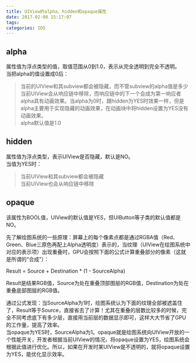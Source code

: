 ```yaml
---
title: UIView的alpha、hidden和opaque属性
date: 2017-02-08 15:17:07
tags:
categories: IOS
---
```


## alpha   

属性值为浮点类型的值，取值范围从0到1.0，表示从完全透明到完全不透明。   
当把alpha的值设置成0后：    
<!--more-->
> 当前的UIView和其subview都会被隐藏，而不管subview的alpha值是多少  
> 当前UIView会从响应链中移除，而响应链中的下一个会成为第一响应者   
> alpha具有动画效果。当alpha为0时，跟hidden为YES时效果一样，但是alpha主要用于实现隐藏的动画效果，在动画块中将hidden设置为YES没有动画效果。   
alpha默认值是1.0

## hidden   

属性值为浮点类型，表示UIView是否隐藏，默认是NO。    
当值为YES时：  

> 当前UIView和其subview都会被隐藏   
> 当前UIView也会从响应链中移除   

## opaque     

该属性为BOOL值，UIView的默认值是YES，但UIButton等子类的默认值都是NO。  

先了解绘图系统的一些原理：屏幕上的每个像素点都是通过RGBA值（Red、Green、Blue三原色再配上Alpha透明度）表示的，当纹理（UIView在绘图系统中对应的表示项）出现重叠时，GPU会按照下面的公式计算重叠部分的像素（这就是所谓的“合成”）：

Result = Source + Destination * (1 - SourceAlpha)

Result是结果RGB值，Source为处在重叠顶部图层的RGB值，Destination为处在重叠底部图层的RGB值。  

通过公式发现：当SourceAlpha为1时，绘图系统认为下面的纹理全部被遮盖住了，Result等于Source，直接省去了计算！尤其在重叠的层数比较多的时候，完全不同考虑底下有多少层，直接用当前层的数据显示即可，这样大大节省了GPU的工作量，提高了效率。   
当opaque为YES时，SourceAlpha为1。opaque就是绘图系统向UIView开放的一个性能开关，开发者根据当前UIView的情况，将opaque设置为YES，绘图系统会根据此值进行优化。所以，如果在开发时某UIView是不透明的，就将opaque设置为YES，能优化显示效率。
